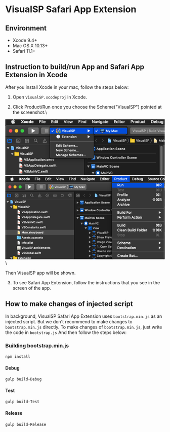 # VisualSP Safari App Extension

## Environment
- Xcode 9.4+
- Mac OS X 10.13+
- Safari 11.1+

## Instruction to build/run App and Safari App Extension in Xcode
After you install Xcode in your mac, follow the steps below:

1. Open `VisualSP.xcodeproj` in Xcode.

2. Click Product/Run once you choose the Scheme("VisualSP") pointed at the screenshot.\

![Build/Run](https://github.com/Eagle19243/VisualSP_macOS/blob/master/screenshot/1.png)\
![Build/Run](https://github.com/Eagle19243/VisualSP_macOS/blob/master/screenshot/2.png)\

Then VisualSP app will be shown.

3. To see Safari App Extension, follow the instructions that you see in the screen of the app.

## How to make changes of injected script
In background, VisualSP Safari App Extension uses `bootstrap.min.js` as an injected script.
But we don't recommend to make changes to `bootstrap.min.js` directly.
To make changes of `bootstrap.min.js`, just write the code in `bootstrap.js`
And then follow the steps below:

### Building bootstrap.min.js

```
npm install
```

#### Debug
```
gulp build-Debug
```

#### Test
```
gulp build-Test
```

#### Release
```
gulp build-Release
```
